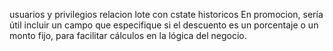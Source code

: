 usuarios y privilegios
relacion lote con cstate
historicos
En promocion, sería útil incluir un campo que especifique si el descuento es un porcentaje o un monto fijo, para facilitar cálculos en la lógica del negocio.
